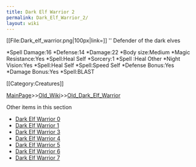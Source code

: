 ```yaml
---
title: Dark Elf Warrior 2
permalink: Dark_Elf_Warrior_2/
layout: wiki
---
```

[[File:Dark_elf_warrior.png|100px|link=]] '' Defender of the dark elves

*Spell Damage:16
*Defense:14
*Damage:22
*Body size:Medium
*Magic Resistance:Yes
*Spell:Heal Self
*Sorcery:1
*Spell :Heal Other
*Night Vision:Yes
*Spell:Heal Self
*Spell:Speed Self
*Defense Bonus:Yes
*Damage Bonus:Yes
*Spell:BLAST

[[Category:Creatures]]

[MainPage](/keeperrl_wiki/ "wikilink")>>[Old_Wiki](/keeperrl_wiki/Old_Wiki "wikilink")>>[Old_Dark_Elf_Warrior](/keeperrl_wiki/Old_Dark_Elf_Warrior "wikilink")

Other items in this section
-    [Dark Elf Warrior 0](/keeperrl_wiki/Dark_Elf_Warrior_0 "wikilink")
-    [Dark Elf Warrior 1](/keeperrl_wiki/Dark_Elf_Warrior_1 "wikilink")
-    [Dark Elf Warrior 3](/keeperrl_wiki/Dark_Elf_Warrior_3 "wikilink")
-    [Dark Elf Warrior 4](/keeperrl_wiki/Dark_Elf_Warrior_4 "wikilink")
-    [Dark Elf Warrior 5](/keeperrl_wiki/Dark_Elf_Warrior_5 "wikilink")
-    [Dark Elf Warrior 6](/keeperrl_wiki/Dark_Elf_Warrior_6 "wikilink")
-    [Dark Elf Warrior 7](/keeperrl_wiki/Dark_Elf_Warrior_7 "wikilink")
